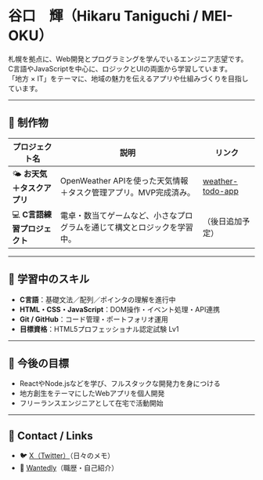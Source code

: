 # 谷口　輝（Hikaru Taniguchi / MEI-OKU）

札幌を拠点に、Web開発とプログラミングを学んでいるエンジニア志望です。  
C言語やJavaScriptを中心に、ロジックとUIの両面から学習しています。  
「地方 × IT」をテーマに、地域の魅力を伝えるアプリや仕組みづくりを目指しています。

---

## 🌟 制作物
| プロジェクト名 | 説明 | リンク |
|----------------|------|--------|
| 🌤 **お天気＋タスクアプリ** | OpenWeather APIを使った天気情報＋タスク管理アプリ。MVP完成済み。 | [weather-todo-app](https://github.com/MEI-OKU/weather-todo-app) |
| 💻 **C言語練習プロジェクト** | 電卓・数当てゲームなど、小さなプログラムを通じて構文とロジックを学習中。 | （後日追加予定） |

---

## 🧠 学習中のスキル
- **C言語**：基礎文法／配列／ポインタの理解を進行中  
- **HTML・CSS・JavaScript**：DOM操作・イベント処理・API連携  
- **Git / GitHub**：コード管理・ポートフォリオ運用  
- **目標資格**：HTML5プロフェッショナル認定試験 Lv1  

---

## 🌱 今後の目標
- ReactやNode.jsなどを学び、フルスタックな開発力を身につける  
- 地方創生をテーマにしたWebアプリを個人開発  
- フリーランスエンジニアとして在宅で活動開始  

---

## 🧩 Contact / Links
- 🐦 [X（Twitter）](https://x.com/MeiOku3153)（日々のメモ）
- 💼 [Wantedly](https://www.wantedly.com/id/mei_oku)（職歴・自己紹介）
